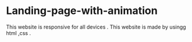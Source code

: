 # Landing-page-with-animation
This website is responsive for all devices . This website is made by usingg html ,css .
